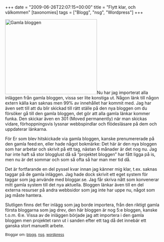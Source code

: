 +++
date = "2009-06-26T22:07:15+00:00"
title = "Flytt klar, och välkommen"
[taxonomies]
tags = ["Blogg", "nsg", "Wordpress"]
+++

[<img class="alignright size-medium wp-image-687" title="Gamla bloggen" src="/images/2009/06/screenshot10-300x244.png" alt="Gamla bloggen" width="300" height="244" />][1]Nu har jag importerat alla inläggen från gamla bloggen, vissa ser lite konstiga ut. Någon länk till någon extern källa kan saknas men 99% av innehållet har kommit med. Jag har även sett till att du blir skickad till rätt ställe på den nya bloggen om du försöker gå till den gamla bloggen, det gör att alla gamla länkar kommer funka. Den skickar även en 301 (Moved permanently) när man skickas vidare, förhoppningsvis lyssnar webbspindlar och flödesläsare på dem och uppdaterar länkarna.

För Er som blev hitskickade via gamla bloggen, kanske prenumererade på den gamla feed:en, eller hade något bokmärke: Det här är den nya bloggen som har arbetar och skrivit på ett tag, nästan 6 månader är det nog nu. Jag har inte haft så stor blogglust då så &#8220;projektet bloggen&#8221; har fått ligga på is, men nu är det sommar och som så ofta så har man mer tid då.

Det är fortfarande en del pyssel kvar innan jag känner mig klar, t.ex. saknas taggar på de gamla inläggen. Jag hade dock skrivit ett eget system för taggar som jag använde med bloggar.se. Jag får skriva nått som konvenerar mitt gamla system till det nya aktuella. Bloggen länkar även till en del externa resurser på andra webbsidor som jag inte har uppe nu, något som jag måste hantera.

Slutligen finns det fler inlägg som jag borde importera, från den riktigt gamla första bloggarna som jag drev, den här bloggen är nog 5:e bloggen, kanske t.o.m. 6:e. Vissa av de inläggen började jag att importera i den gamla bloggen men projektet rann ut i sanden efter ett tag då det innebär ett ganska stort manuellt arbete.

<small> <p class='technorati-tags'>
  Bloggar om: <a class='technorati-link' href='http://bloggar.se/om/blogg' rel='tag' target='_self'>blogg</a>, <a class='technorati-link' href='http://bloggar.se/om/nsg' rel='tag' target='_self'>nsg</a>, <a class='technorati-link' href='http://bloggar.se/om/wordpress' rel='tag' target='_self'>wordpress</a>
</p></small>

 [1]: /images/2009/06/screenshot10.png
